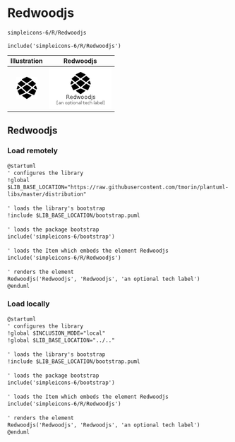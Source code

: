 # Redwoodjs


```text
simpleicons-6/R/Redwoodjs
```

```text
include('simpleicons-6/R/Redwoodjs')
```



| Illustration | Redwoodjs |
| :---: | :---: |
| ![illustration for Illustration](../../simpleicons-6/R/Redwoodjs.png) | ![illustration for Redwoodjs](../../simpleicons-6/R/Redwoodjs.Local.png) |




## Redwoodjs

### Load remotely
```plantuml
@startuml
' configures the library
!global $LIB_BASE_LOCATION="https://raw.githubusercontent.com/tmorin/plantuml-libs/master/distribution"

' loads the library's bootstrap
!include $LIB_BASE_LOCATION/bootstrap.puml

' loads the package bootstrap
include('simpleicons-6/bootstrap')

' loads the Item which embeds the element Redwoodjs
include('simpleicons-6/R/Redwoodjs')

' renders the element
Redwoodjs('Redwoodjs', 'Redwoodjs', 'an optional tech label')
@enduml
```

### Load locally
```plantuml
@startuml
' configures the library
!global $INCLUSION_MODE="local"
!global $LIB_BASE_LOCATION="../.."

' loads the library's bootstrap
!include $LIB_BASE_LOCATION/bootstrap.puml

' loads the package bootstrap
include('simpleicons-6/bootstrap')

' loads the Item which embeds the element Redwoodjs
include('simpleicons-6/R/Redwoodjs')

' renders the element
Redwoodjs('Redwoodjs', 'Redwoodjs', 'an optional tech label')
@enduml
```

